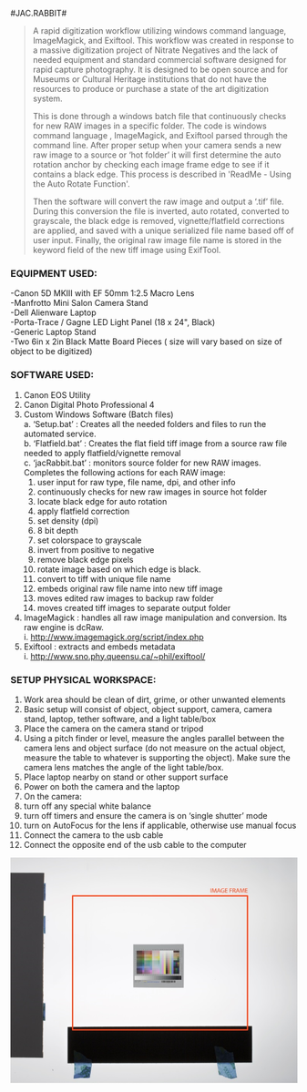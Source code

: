#JAC.RABBIT#

>A rapid digitization workflow utilizing windows command language, ImageMagick, and Exiftool. This workflow was created in response to a massive digitization project of Nitrate Negatives and the lack of needed equipment and standard commercial software designed for rapid capture photography. It is designed to be open source and for Museums or Cultural Heritage institutions that do not have the resources to produce or purchase a state of the art digitization system.
>
>This is done through a windows batch file that continuously checks for new RAW images in a specific folder. The code is windows command language , ImageMagick, and Exiftool parsed through the command line. After proper setup when your camera sends a new raw image to a source or ‘hot folder’ it will first determine the auto rotation anchor by checking each image frame edge to see if it contains a black edge. This process is described in 'ReadMe - Using the Auto Rotate Function'. 
>
>Then the software will convert the raw image and output a ‘.tif’ file. During this conversion the file is inverted, auto rotated, converted to grayscale, the black edge is removed, vignette/flatfield corrections are applied, and  saved with a unique serialized file name based off of user input. Finally, the original raw image file name is stored in the keyword field of the new tiff image using ExifTool.


### EQUIPMENT USED:

-Canon 5D MKIII with EF 50mm 1:2.5 Macro Lens  
-Manfrotto Mini Salon Camera Stand  
-Dell Alienware Laptop  
-Porta-Trace / Gagne LED Light Panel (18 x 24", Black)   
-Generic Laptop Stand  
-Two 6in x 2in Black Matte Board Pieces ( size will vary based on size of object to be digitized)  


### SOFTWARE USED:  

1. Canon EOS Utility    
2. Canon Digital Photo Professional 4    
3. Custom Windows Software (Batch files)    
 a. ‘Setup.bat’ : Creates all the needed folders and files to run the automated service.    
 b. ‘Flatfield.bat’ : Creates the flat field tiff image from a source raw file needed to apply flatfield/vignette removal  
 c. ‘jacRabbit.bat’ : monitors source folder for new RAW images. Completes the following actions for each RAW image:  
      1.   user input for raw type, file name, dpi, and other info  
      2.  continuously checks for new raw images in source hot folder  
      3. locate black edge for auto rotation  
      4.  apply flatfield correction  
      5.   set density (dpi)    
      6.  8 bit depth  
      7. set colorspace to grayscale  
      8. invert from positive to negative   
      9.  remove black edge pixels  
      10.   rotate image based on which edge is black.  
      11.  convert to tiff with unique file name  
      12. embeds original raw file name into new tiff image  
      13. moves edited raw images to backup raw folder  
      14. moves created tiff images to separate output folder  
4. ImageMagick : handles all raw image manipulation and conversion. Its raw engine is dcRaw.  
     i. http://www.imagemagick.org/script/index.php  
5. Exiftool : extracts and embeds metadata  
     i. http://www.sno.phy.queensu.ca/~phil/exiftool/  

### SETUP PHYSICAL WORKSPACE:  
1. Work area should be clean of dirt, grime, or other unwanted elements  
2. Basic setup will consist of object, object support, camera, camera stand, laptop, tether software, and a  light table/box  
3. Place the camera on the camera stand or tripod  
4. Using a pitch finder or level, measure the angles parallel between the camera lens and object surface (do not measure on the actual object, measure the table to whatever is supporting the object). Make sure the camera lens matches the angle of the light table/box.  
5. Place laptop nearby on stand or other support surface  
6. Power on both the camera and the laptop  
7. On the camera:  
1. turn off any special white balance  
2. turn off timers and ensure the camera is on ‘single shutter’ mode  
3. turn on AutoFocus for the lens if applicable, otherwise use manual focus  
8. Connect the camera to the usb cable  
9. Connect the opposite end of the usb cable to the computer  



![Alt text](/readMeGRFX/BlackHorizontal.png?raw=true "Black Strip Horizontal")

